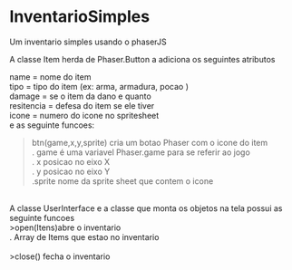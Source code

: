 # InventarioSimples
Um inventario simples usando o phaserJS

A classe Item herda de Phaser.Button a adiciona os seguintes atributos

   name = nome do item   
   tipo = tipo do item (ex: arma, armadura, pocao )   
   damage = se o item da dano e quanto   
   resitencia = defesa do item se ele tiver   
   icone = numero do icone no spritesheet
    <br>
e as seguinte funcoes:
<br>
> btn(game,x,y,sprite)  cria um botao Phaser com o icone do item<br>
   . game é uma variavel Phaser.game para se referir ao jogo<br>
   . x posicao no eixo X<br>
   . y posicao no eixo Y<br>
   .sprite nome da sprite sheet que contem o icone <br>
 <br>  
A classe UserInterface e a classe que monta os objetos na tela possui as seguinte funcoes 
<br>
>open(Itens)abre o inventario <br>
   . Array de Items que estao no inventario<br>
<br>
>close() fecha o inventario
    
